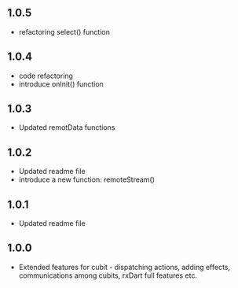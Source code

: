 ## 1.0.5

- refactoring select() function

## 1.0.4

- code refactoring
- introduce onInit() function

## 1.0.3

- Updated remotData functions

## 1.0.2

- Updated readme file
- introduce a new function: remoteStream()

## 1.0.1

- Updated readme file

## 1.0.0

- Extended features for cubit - dispatching actions, adding effects, communications among cubits, rxDart full features etc.
